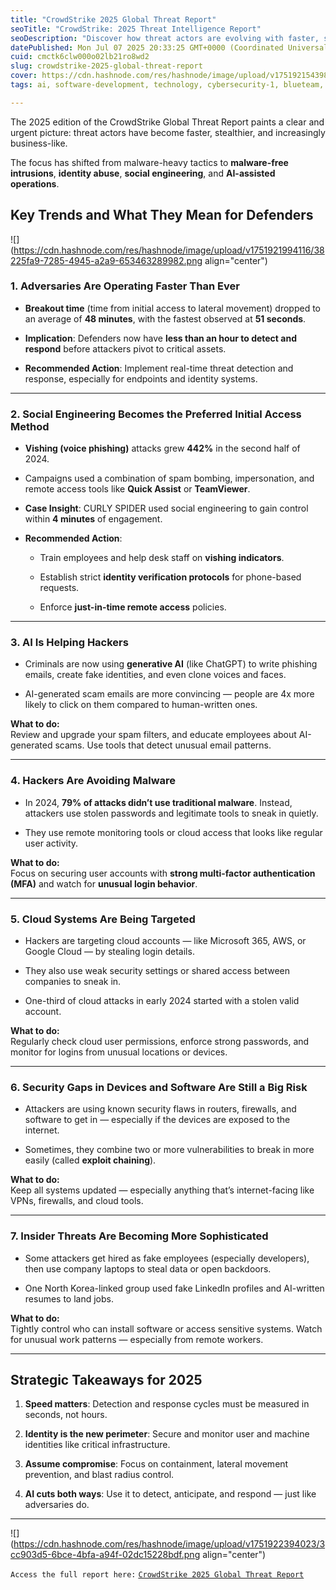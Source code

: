 ```yaml
---
title: "CrowdStrike 2025 Global Threat Report"
seoTitle: "CrowdStrike: 2025 Threat Intelligence Report"
seoDescription: "Discover how threat actors are evolving with faster, stealthier tactics and AI, as detailed in CrowdStrike's 2025 Global Threat Report"
datePublished: Mon Jul 07 2025 20:33:25 GMT+0000 (Coordinated Universal Time)
cuid: cmctk6clw000o02lb21ro8wd2
slug: crowdstrike-2025-global-threat-report
cover: https://cdn.hashnode.com/res/hashnode/image/upload/v1751921543985/c77c945c-141b-443b-9247-94f1a9045faf.png
tags: ai, software-development, technology, cybersecurity-1, blueteam, threatdetection, crowdstrike, secure-sdlc

---
```


The 2025 edition of the CrowdStrike Global Threat Report paints a clear and urgent picture: threat actors have become faster, stealthier, and increasingly business-like.

The focus has shifted from malware-heavy tactics to **malware-free intrusions**, **identity abuse**, **social engineering**, and **AI-assisted operations**.

## Key Trends and What They Mean for Defenders

![](https://cdn.hashnode.com/res/hashnode/image/upload/v1751921994116/38225fa9-7285-4945-a2a9-653463289982.png align="center")

### 1\. Adversaries Are Operating Faster Than Ever

* **Breakout time** (time from initial access to lateral movement) dropped to an average of **48 minutes**, with the fastest observed at **51 seconds**.
    
* **Implication**: Defenders now have **less than an hour to detect and respond** before attackers pivot to critical assets.
    
* **Recommended Action**: Implement real-time threat detection and response, especially for endpoints and identity systems.
    

---

### 2\. Social Engineering Becomes the Preferred Initial Access Method

* **Vishing (voice phishing)** attacks grew **442%** in the second half of 2024.
    
* Campaigns used a combination of spam bombing, impersonation, and remote access tools like **Quick Assist** or **TeamViewer**.
    
* **Case Insight**: CURLY SPIDER used social engineering to gain control within **4 minutes** of engagement.
    
* **Recommended Action**:
    
    * Train employees and help desk staff on **vishing indicators**.
        
    * Establish strict **identity verification protocols** for phone-based requests.
        
    * Enforce **just-in-time remote access** policies.
        

---

### 3\. AI Is Helping Hackers

* Criminals are now using **generative AI** (like ChatGPT) to write phishing emails, create fake identities, and even clone voices and faces.
    
* AI-generated scam emails are more convincing — people are 4x more likely to click on them compared to human-written ones.
    

**What to do:**  
Review and upgrade your spam filters, and educate employees about AI-generated scams. Use tools that detect unusual email patterns.

---

### 4\. Hackers Are Avoiding Malware

* In 2024, **79% of attacks didn’t use traditional malware**. Instead, attackers use stolen passwords and legitimate tools to sneak in quietly.
    
* They use remote monitoring tools or cloud access that looks like regular user activity.
    

**What to do:**  
Focus on securing user accounts with **strong multi-factor authentication (MFA)** and watch for **unusual login behavior**.

---

### 5\. Cloud Systems Are Being Targeted

* Hackers are targeting cloud accounts — like Microsoft 365, AWS, or Google Cloud — by stealing login details.
    
* They also use weak security settings or shared access between companies to sneak in.
    
* One-third of cloud attacks in early 2024 started with a stolen valid account.
    

**What to do:**  
Regularly check cloud user permissions, enforce strong passwords, and monitor for logins from unusual locations or devices.

---

### 6\. Security Gaps in Devices and Software Are Still a Big Risk

* Attackers are using known security flaws in routers, firewalls, and software to get in — especially if the devices are exposed to the internet.
    
* Sometimes, they combine two or more vulnerabilities to break in more easily (called **exploit chaining**).
    

**What to do:**  
Keep all systems updated — especially anything that’s internet-facing like VPNs, firewalls, and cloud tools.

---

### 7\. Insider Threats Are Becoming More Sophisticated

* Some attackers get hired as fake employees (especially developers), then use company laptops to steal data or open backdoors.
    
* One North Korea-linked group used fake LinkedIn profiles and AI-written resumes to land jobs.
    

**What to do:**  
Tightly control who can install software or access sensitive systems. Watch for unusual work patterns — especially from remote workers.

---

## Strategic Takeaways for 2025

1. **Speed matters**: Detection and response cycles must be measured in seconds, not hours.
    
2. **Identity is the new perimeter**: Secure and monitor user and machine identities like critical infrastructure.
    
3. **Assume compromise**: Focus on containment, lateral movement prevention, and blast radius control.
    
4. **AI cuts both ways**: Use it to detect, anticipate, and respond — just like adversaries do.
    

---

![](https://cdn.hashnode.com/res/hashnode/image/upload/v1751922394023/3cc903d5-6bce-4bfa-a94f-02dc15228bdf.png align="center")

`Access the full report here:` [`CrowdStrike 2025 Global Threat Report`](https://www.crowdstrike.com/en-us/global-threat-report/)